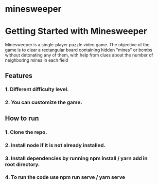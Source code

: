 # minesweeper

# Getting Started with Minesweeper

Minesweeper is a single-player puzzle video game. The objective of the game is to clear a rectangular board containing hidden "mines" or bombs without detonating any of them, with help from clues about the number of neighboring mines in each field

## Features

### 1. Different difficulty level.
### 2. You can customize the game.

## How to run
### 1. Clone the repo.
### 2. Install node if it is not already installed.
### 3. Install dependencies by running npm install / yarn add in root directory.
### 4. To run the code use npm run serve / yarn serve